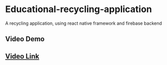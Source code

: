 # Educational-recycling-application
A recycling application, using react native framework and firebase backend
<h2> Video Demo <h2>

[Video Link](https://drive.google.com/file/d/1RLZ-QlB0PbCWALzDINe24hUd-3UMLwe8/view?usp=sharing)
